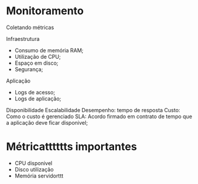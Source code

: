 # Monitoramento

Coletando métricas

Infraestrutura
* Consumo de memória RAM;
* Utilização de CPU;
* Espaço em disco;
* Segurança;

Aplicação
* Logs de acesso;
* Logs de aplicação;

Disponibilidade
Escalabilidade
Desempenho: tempo de resposta
Custo: Como o custo é gerenciado
SLA: Acordo firmado em contrato de tempo que a aplicação deve ficar disponivel;

# Métricatttttts importantes
* CPU disponivel
* Disco utilização
* Memória servidorttt

